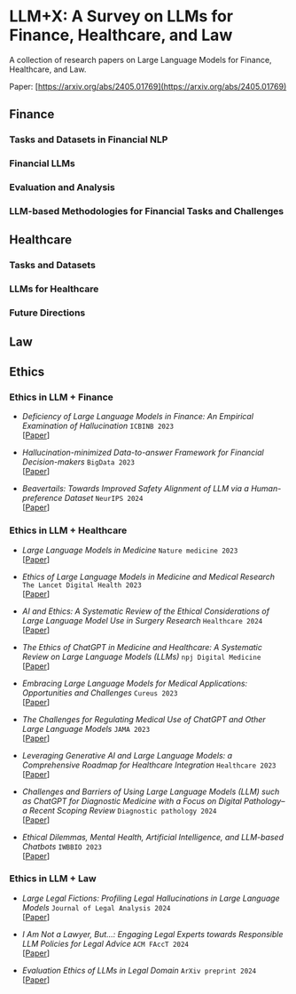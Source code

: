 # LLM+X: A Survey on LLMs for Finance, Healthcare, and Law
A collection of research papers on Large Language Models for Finance, Healthcare, and Law.

Paper: [https://arxiv.org/abs/2405.01769](https://arxiv.org/abs/2405.01769)

## Finance

### Tasks and Datasets in Financial NLP

### Financial LLMs

### Evaluation and Analysis

### LLM-based Methodologies for Financial Tasks and Challenges


## Healthcare

### Tasks and Datasets

### LLMs for Healthcare

### Future Directions

## Law

## Ethics

### Ethics in LLM + Finance

- _Deficiency of Large Language Models in Finance: An Empirical Examination of Hallucination_ ```ICBINB 2023```     
[[Paper](https://openreview.net/forum?id=SGiQxu8zFL)]

- _Hallucination-minimized Data-to-answer Framework for Financial Decision-makers_ ```BigData 2023```     
[[Paper](https://arxiv.org/pdf/2311.07592)]

- _Beavertails: Towards Improved Safety Alignment of LLM via a Human-preference Dataset_ ```NeurIPS 2024```     
[[Paper](https://proceedings.neurips.cc/paper_files/paper/2023/file/4dbb61cb68671edc4ca3712d70083b9f-Paper-Datasets_and_Benchmarks.pdf)]

### Ethics in LLM + Healthcare

- _Large Language Models in Medicine_ ```Nature medicine 2023```     
[[Paper](https://drive.google.com/file/d/1FKEGsSZ9GYOeToeKpxB4m3atGRbC-TSm/view)]

- _Ethics of Large Language Models in Medicine and Medical Research_ ```The Lancet Digital Health 2023```     
[[Paper](https://www.thelancet.com/journals/landig/article/PIIS2589-7500(23)00083-3/fulltext)]

- _AI and Ethics: A Systematic Review of the Ethical Considerations of Large Language Model Use in Surgery Research_ ```Healthcare 2024```     
[[Paper](https://www.mdpi.com/2227-9032/12/8/825)]

- _The Ethics of ChatGPT in Medicine and Healthcare: A Systematic Review on Large Language Models (LLMs)_ ```npj Digital Medicine```     
[[Paper](https://www.nature.com/articles/s41746-024-01157-x)]

- _Embracing Large Language Models for Medical Applications: Opportunities and Challenges_ ```Cureus 2023```     
[[Paper](https://www.ncbi.nlm.nih.gov/pmc/articles/PMC10292051/)]

- _The Challenges for Regulating Medical Use of ChatGPT and Other Large Language Models_ ```JAMA 2023```     
[[Paper](https://jamanetwork.com/journals/jama/article-abstract/2807167)]

- _Leveraging Generative AI and Large Language Models: a Comprehensive Roadmap for Healthcare Integration_ ```Healthcare 2023```     
[[Paper](https://www.mdpi.com/2227-9032/11/20/2776)]

- _Challenges and Barriers of Using Large Language Models (LLM) such as ChatGPT for Diagnostic Medicine with a Focus on Digital Pathology–a Recent Scoping Review_ ```Diagnostic pathology 2024```     
[[Paper](https://link.springer.com/article/10.1186/s13000-024-01464-7)]

- _Ethical Dilemmas, Mental Health, Artificial Intelligence, and LLM-based Chatbots_ ```IWBBIO 2023```     
[[Paper](https://link.springer.com/chapter/10.1007/978-3-031-34960-7_22)]


### Ethics in LLM + Law

- _Large Legal Fictions: Profiling Legal Hallucinations in Large Language Models_ ```Journal of Legal Analysis 2024```     
[[Paper](https://academic.oup.com/jla/article-abstract/16/1/64/7699227)]

- _I Am Not a Lawyer, But...: Engaging Legal Experts towards Responsible LLM Policies for Legal Advice_ ```ACM FAccT 2024```     
[[Paper](https://dl.acm.org/doi/pdf/10.1145/3630106.3659048)]

- _Evaluation Ethics of LLMs in Legal Domain_ ```ArXiv preprint 2024```     
[[Paper](https://arxiv.org/pdf/2403.11152)]
